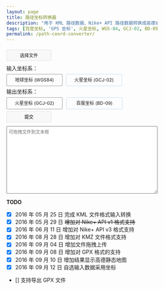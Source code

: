 ```yaml
---
layout: page
title: 路径坐标转换器
description: "用于 KML 路径数据、Nike+ API 路径数据转换成高德或百度地图 JS API 用坐标数组"
tags: [百度坐标, 'GPS 坐标', 火星坐标, WGS-84, GCJ-02, BD-09, 'Google Earth', 'Google Maps']
permalink: /path-coord-converter/
---
```


<div id="coordtransform" class="cf">
    <div class="file-input">
    <input type="file" id="file-input" />
    <label for="file-input" class="file-upload">选择文件</label>
    <label id="filename"></label>
    </div>
    <div class="file-format cf">
        <div class="file-format-label">
        输入坐标系：
        </div>
        <div class="file-format-item">
          <input type="radio" name="input-format" id="input-wgs84" checked />
          <label for="input-wgs84">地球坐标 (WGS84)</label>
        </div>
        <div class="file-format-item">
          <input type="radio" name="input-format" id="input-gcj02"/>
          <label for="input-gcj02">火星坐标 (GCJ-02)</label>
        </div>
    </div>
    <div class="file-output cf">
        <div class="file-output-label">
        输出坐标系：
        </div>
        <div class="file-output-item">
          <input type="radio" name="coordtrans" id="togcj02" value="to GCJ02" checked>
          <label for="togcj02">火星坐标 (GCJ-02)</label>
        </div>
        <div class="file-output-item">
          <input type="radio" name="coordtrans" id="tobd09" value="to BD09">
          <label for="tobd09">百度坐标 (BD-09)</label>
        </div>
    </div>
    <button id="submit">提交</button>
</div>
<textarea id="output" placeholder="可拖拽文件到文本框"></textarea>
<div id="map"></div>

**TODO**

- [x] 2016 年 05 月 25 日 完成 KML 文件格式输入转换
- [x] 2016 年 05 月 29 日 <del>增加对 Nike+ API v1 格式支持</del>
- [x] 2016 年 06 月 11 日 增加对 Nike+ API v3 格式支持
- [x] 2016 年 08 月 28 日 增加对 KMZ 文件格式支持
- [x] 2016 年 09 月 04 日 增加文件拖拽上传
- [x] 2016 年 09 月 08 日 增加对 GPX 格式的支持
- [x] 2016 年 09 月 10 日 增加结果显示高德静态地图
- [x] 2016 年 09 月 12 日 自选输入数据采用坐标
- [] 支持导出 GPX 文件

<style>
#coordtransform input {
  display: none;
}
*{
  box-sizing: border-box;
}
.file-input{
  line-height: 30px;
}
.file-format,
.file-output,
.file-format-item,
.file-output-item{
  float: left;
}
.file-format label,
.file-output label{
  text-align: center;
  width: 150px;
  font-size: 12px;
  margin-right:  10px;
  border-radius: 2px;
  display: inline-block;
  border: 1px solid #c4daea;
}
.file-format-item:last-child label{
  margin-left: -1px;
}
.file-format input:checked + label,
.file-output input:checked + label{
  border-color:  #999;
  z-index: 2;
  position: relative;
}
#output{
    display: block;
    width: 100%;
	height: 180px;
    margin: 0;
	font-size: 12px;
    padding: 5px;
	font-family: RobotoDraft, 微软雅黑, sans-serif;
    border-radius: 2px;
}
#coordtransform {
    line-height: 30px;
    margin: 5px 0;
}
#coordtransform label{
    line-height: 30px;
    display: inline-block;
    cursor: pointer;
}
#coordtransform #filename{
    padding: 0;
	font-size: 12px;
}
#coordtransform .file-upload,
#coordtransform  button{
  font-family: 微软雅黑,san-serif;
  display: inline- block;
  background-color: #f8f8f8;
  border: 1px solid #e0e0e0;
  line-height: 30px;
  height: 30px;
  padding: 0;
  margin: 5px 0;
  width: 120px;
  font-size: 12px;
  cursor: pointer;
  border-radius: 2px;
  text-align: center;
}
#map{
    transition: height 1s;
    height: 427px;
    overflow: hidden;
}
#map:empty{
    height: 0;
}
</style>
<script src="//cdn.bootcss.com/jszip/3.1.3/jszip.min.js"></script>
<script src="{{ site.IMG_PATH }}/path-coord-converter.js"></script>
